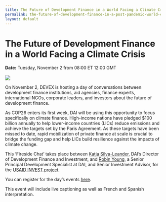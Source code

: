 ```yaml
---
title: The Future of Development Finance in a World Facing a Climate Crisis
permalink: the-future-of-development-finance-in-a-post-pandemic-world-cop26
layout: default
---
```


# The Future of Development Finance in a World Facing a Climate Crisis

<div>
  <span style="display: block; margin-bottom: 1rem;"><strong>Date:</strong> Tuesday, November 2 from 08:00 ET 12:00 GMT </span>
</div>

![](/uploads/cop26-event-1-poster-revised.jpg)

On November 2, DEVEX is hosting a day of conversations between development finance institutions, aid agencies, finance experts, international NGOs, corporate leaders, and investors about the future of development finance.

As COP26 enters its first week, DAI will be using this opportunity to focus specifically on climate finance. High-income nations have pledged $100 billion annually to help lower-income countries (LICs) reduce emissions and achieve the targets set by the Paris Agreement. As these targets have been missed to date, rapid mobilization of private finance at scale is crucial to bridge the funding gap and help LICs build resilience against the impacts of climate change.

This ‘Fireside Chat’ takes place between [Katja Silva-Leander](/our-team/katja-silva-leander), DAI’s Director of Development Finance and Investment, and [Robin Young](/who-we-are/our-team/robin-young), a Senior Principal Development Specialist at DAI, and Senior Investment Advisor, for the [USAID INVEST project](/our-work/projects/worldwide-the-invest-project).

You can register for the day’s events [here](https://pages.devex.com/future-of-development-finance-2021.html#register). 

This event will include live captioning as well as French and Spanish interpretation.
